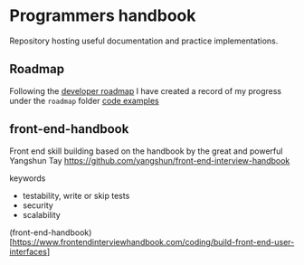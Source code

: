 # Programmers handbook

Repository hosting useful documentation and practice implementations.

## Roadmap

Following the [developer roadmap](https://roadmap.sh) I have created a record of my progress under the `roadmap` folder [code examples](./roadmap)

## front-end-handbook

Front end skill building based on the handbook by the great and powerful Yangshun Tay https://github.com/yangshun/front-end-interview-handbook

keywords
- testability, write or skip tests
- security
- scalability

(front-end-handbook)[https://www.frontendinterviewhandbook.com/coding/build-front-end-user-interfaces]

